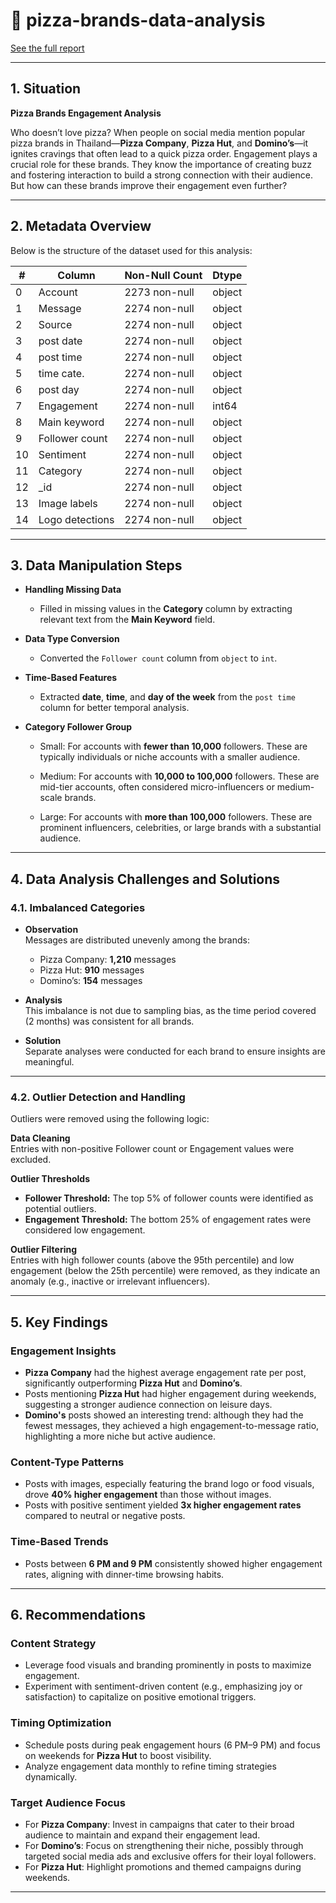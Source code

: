 # 🍕 pizza-brands-data-analysis

[See the full report](https://pizza-brands-data-analysis.my.canva.site/)

---

## 1. Situation

**Pizza Brands Engagement Analysis**  

Who doesn’t love pizza? When people on social media mention popular pizza brands in Thailand—**Pizza Company**, **Pizza Hut**, and **Domino’s**—it ignites cravings that often lead to a quick pizza order. Engagement plays a crucial role for these brands. They know the importance of creating buzz and fostering interaction to build a strong connection with their audience. But how can these brands improve their engagement even further?

---

## 2. Metadata Overview

Below is the structure of the dataset used for this analysis:

| #   | Column           | Non-Null Count  | Dtype  |
|-----|------------------|-----------------|--------|
| 0   | Account          | 2273 non-null  | object |
| 1   | Message          | 2274 non-null  | object |
| 2   | Source           | 2274 non-null  | object |
| 3   | post date        | 2274 non-null  | object |
| 4   | post time        | 2274 non-null  | object |
| 5   | time cate.       | 2274 non-null  | object |
| 6   | post day         | 2274 non-null  | object |
| 7   | Engagement       | 2274 non-null  | int64  |
| 8   | Main keyword     | 2274 non-null  | object |
| 9   | Follower count   | 2274 non-null  | object |
| 10  | Sentiment        | 2274 non-null  | object |
| 11  | Category         | 2274 non-null  | object |
| 12  | _id              | 2274 non-null  | object |
| 13  | Image labels     | 2274 non-null  | object |
| 14  | Logo detections  | 2274 non-null  | object |

---

## 3. Data Manipulation Steps

- **Handling Missing Data**
  - Filled in missing values in the **Category** column by extracting relevant text from the **Main Keyword** field.

- **Data Type Conversion**
  - Converted the `Follower count` column from `object` to `int`.

- **Time-Based Features**
  - Extracted **date**, **time**, and **day of the week** from the `post time` column for better temporal analysis.

- **Category Follower Group**
  - Small: For accounts with **fewer than 10,000** followers.
    These are typically individuals or niche accounts with a smaller audience.

  - Medium: For accounts with **10,000 to 100,000** followers.
    These are mid-tier accounts, often considered micro-influencers or medium-scale brands.

  - Large: For accounts with **more than 100,000** followers.
    These are prominent influencers, celebrities, or large brands with a substantial audience.

---

## 4. Data Analysis Challenges and Solutions

### 4.1. Imbalanced Categories
- **Observation**  
Messages are distributed unevenly among the brands:  
  - Pizza Company: **1,210** messages  
  - Pizza Hut: **910** messages  
  - Domino’s: **154** messages  

- **Analysis**  
This imbalance is not due to sampling bias, as the time period covered (2 months) was consistent for all brands.

- **Solution**  
Separate analyses were conducted for each brand to ensure insights are meaningful.

---

### 4.2. Outlier Detection and Handling

Outliers were removed using the following logic:

**Data Cleaning**  
Entries with non-positive Follower count or Engagement values were excluded.

**Outlier Thresholds**  
- **Follower Threshold:** The top 5% of follower counts were identified as potential outliers.  
- **Engagement Threshold:** The bottom 25% of engagement rates were considered low engagement.

**Outlier Filtering**  
Entries with high follower counts (above the 95th percentile) and low engagement (below the 25th percentile) were removed, as they indicate an anomaly (e.g., inactive or irrelevant influencers).

---

## 5. Key Findings

### **Engagement Insights**
- **Pizza Company** had the highest average engagement rate per post, significantly outperforming **Pizza Hut** and **Domino’s**. 
- Posts mentioning **Pizza Hut** had higher engagement during weekends, suggesting a stronger audience connection on leisure days.
- **Domino's** posts showed an interesting trend: although they had the fewest messages, they achieved a high engagement-to-message ratio, highlighting a more niche but active audience.

### **Content-Type Patterns**
- Posts with images, especially featuring the brand logo or food visuals, drove **40% higher engagement** than those without images.
- Posts with positive sentiment yielded **3x higher engagement rates** compared to neutral or negative posts.

### **Time-Based Trends**
- Posts between **6 PM and 9 PM** consistently showed higher engagement rates, aligning with dinner-time browsing habits.

---

## 6. Recommendations

### **Content Strategy**
- Leverage food visuals and branding prominently in posts to maximize engagement.
- Experiment with sentiment-driven content (e.g., emphasizing joy or satisfaction) to capitalize on positive emotional triggers.

### **Timing Optimization**
- Schedule posts during peak engagement hours (6 PM–9 PM) and focus on weekends for **Pizza Hut** to boost visibility.
- Analyze engagement data monthly to refine timing strategies dynamically.

### **Target Audience Focus**
- For **Pizza Company**: Invest in campaigns that cater to their broad audience to maintain and expand their engagement lead.
- For **Domino’s**: Focus on strengthening their niche, possibly through targeted social media ads and exclusive offers for their loyal followers.
- For **Pizza Hut**: Highlight promotions and themed campaigns during weekends.

---
